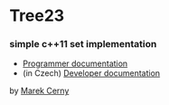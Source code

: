# Tree23
### simple c++11 set implementation
- [Programmer documentation](https://htmlpreview.github.io/?https://github.com/marek094/Tree23/blob/master/doc.html)
- (in Czech) [Developer documentation](https://htmlpreview.github.io/?https://github.com/marek094/Tree23/blob/master/doc_dev.html) 

by [Marek Cerny](http://marekcerny.com)
